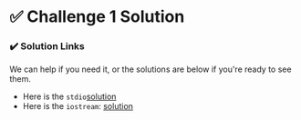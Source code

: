 # ✅ Challenge 1 Solution

### ✔️ Solution Links

We can help if you need it, or the solutions are below if you're ready to see them.

* Here is the `stdio`[solution](https://cplayground.com/?p=hyena-dove-pony)
* Here is the `iostream`: [solution](https://cplayground.com/?p=chameleon-badger-caribou)

